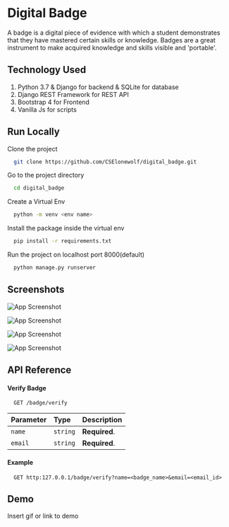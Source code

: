 
# Digital Badge

A badge is a digital piece of evidence with which a student demonstrates that they have mastered certain skills or knowledge. Badges are a great instrument to make acquired knowledge and skills visible and 'portable'.


## Technology Used

1. Python 3.7 & Django for backend & SQLite for database
2. Django REST Framework for REST API
3. Bootstrap 4 for Frontend
4. Vanilla Js for scripts



## Run Locally

Clone the project

```bash
  git clone https://github.com/CSElonewolf/digital_badge.git
```

Go to the project directory

```bash
  cd digital_badge
```

Create a Virtual Env

```bash
  python -m venv <env name>
```

Install the package inside the virtual env

```bash
  pip install -r requirements.txt
```

Run the project on localhost port 8000(default)

```bash
  python manage.py runserver
```


## Screenshots

![App Screenshot](https://via.placeholder.com/468x300?text=App+Screenshot+Here)

![App Screenshot](https://via.placeholder.com/468x300?text=App+Screenshot+Here)

![App Screenshot](https://via.placeholder.com/468x300?text=App+Screenshot+Here)

![App Screenshot](https://via.placeholder.com/468x300?text=App+Screenshot+Here)


## API Reference

#### Verify Badge

```http
  GET /badge/verify
```


| Parameter | Type     | Description                |
| :-------- | :------- | :------------------------- |
| `name` | `string` | **Required**.  |
| `email` | `string` | **Required**. |

#### Example
```http
  GET http:127.0.0.1/badge/verify?name=<badge_name>&email=<email_id>
```

## Demo

Insert gif or link to demo

